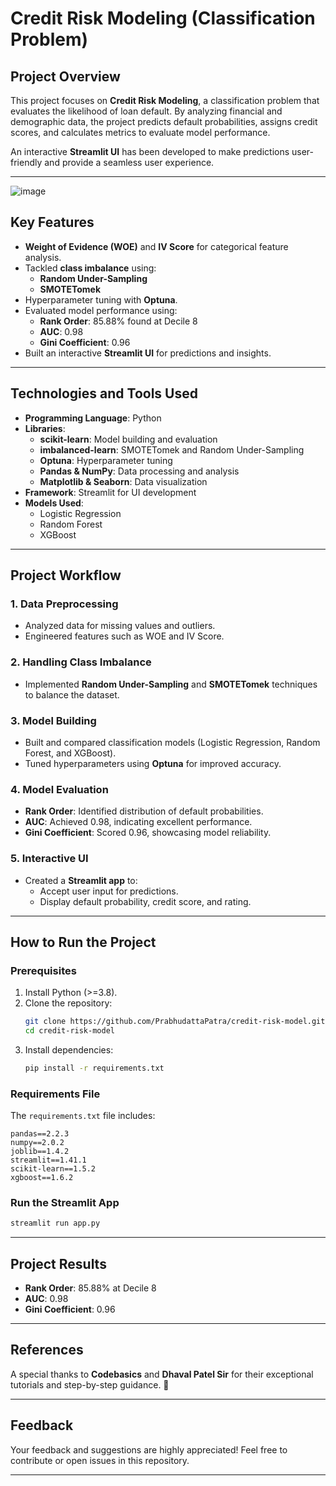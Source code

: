 # Credit Risk Modeling (Classification Problem)

## Project Overview
This project focuses on **Credit Risk Modeling**, a classification problem that evaluates the likelihood of loan default. By analyzing financial and demographic data, the project predicts default probabilities, assigns credit scores, and calculates metrics to evaluate model performance. 

An interactive **Streamlit UI** has been developed to make predictions user-friendly and provide a seamless user experience.

---
![image](https://github.com/user-attachments/assets/2e7edfe4-8f97-4b49-8636-27a43bb1feb6)


## Key Features
- **Weight of Evidence (WOE)** and **IV Score** for categorical feature analysis.
- Tackled **class imbalance** using:
  - **Random Under-Sampling**
  - **SMOTETomek**
- Hyperparameter tuning with **Optuna**.
- Evaluated model performance using:
  - **Rank Order**: 85.88% found at Decile 8
  - **AUC**: 0.98
  - **Gini Coefficient**: 0.96
- Built an interactive **Streamlit UI** for predictions and insights.

---

## Technologies and Tools Used
- **Programming Language**: Python
- **Libraries**:
  - **scikit-learn**: Model building and evaluation
  - **imbalanced-learn**: SMOTETomek and Random Under-Sampling
  - **Optuna**: Hyperparameter tuning
  - **Pandas & NumPy**: Data processing and analysis
  - **Matplotlib & Seaborn**: Data visualization
- **Framework**: Streamlit for UI development
- **Models Used**:
  - Logistic Regression
  - Random Forest
  - XGBoost

---

## Project Workflow
### 1. Data Preprocessing
- Analyzed data for missing values and outliers.
- Engineered features such as WOE and IV Score.

### 2. Handling Class Imbalance
- Implemented **Random Under-Sampling** and **SMOTETomek** techniques to balance the dataset.

### 3. Model Building
- Built and compared classification models (Logistic Regression, Random Forest, and XGBoost).
- Tuned hyperparameters using **Optuna** for improved accuracy.

### 4. Model Evaluation
- **Rank Order**: Identified distribution of default probabilities.
- **AUC**: Achieved 0.98, indicating excellent performance.
- **Gini Coefficient**: Scored 0.96, showcasing model reliability.

### 5. Interactive UI
- Created a **Streamlit app** to:
  - Accept user input for predictions.
  - Display default probability, credit score, and rating.

---

## How to Run the Project
### Prerequisites
1. Install Python (>=3.8).
2. Clone the repository:
   ```bash
   git clone https://github.com/PrabhudattaPatra/credit-risk-model.git
   cd credit-risk-model
   ```
3. Install dependencies:
   ```bash
   pip install -r requirements.txt
   ```

### Requirements File
The `requirements.txt` file includes:
```
pandas==2.2.3
numpy==2.0.2
joblib==1.4.2
streamlit==1.41.1
scikit-learn==1.5.2
xgboost==1.6.2
```

### Run the Streamlit App
```bash
streamlit run app.py
```



---

## Project Results
- **Rank Order**: 85.88% at Decile 8
- **AUC**: 0.98
- **Gini Coefficient**: 0.96

---

## References
A special thanks to **Codebasics** and **Dhaval Patel Sir** for their exceptional tutorials and step-by-step guidance. 🙏

---

## Feedback
Your feedback and suggestions are highly appreciated! Feel free to contribute or open issues in this repository.

---

